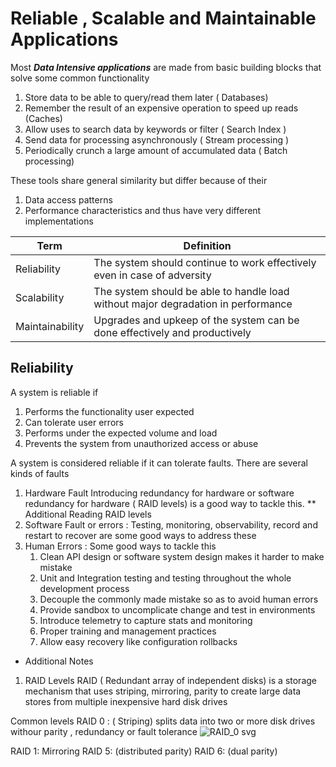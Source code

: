 # Reliable , Scalable and Maintainable Applications

Most ***Data Intensive applications*** are made from basic building blocks that solve some common functionality
1. Store data to be able to query/read them later ( Databases)
2. Remember the result of an expensive operation to speed up reads (Caches)
3. Allow uses to search data by keywords or filter ( Search Index )
4. Send data for processing asynchronously ( Stream processing )
5. Periodically crunch a large amount of accumulated data ( Batch processing) 


These tools share general similarity but differ because of their 
1. Data access patterns
2. Performance characteristics
and thus have very different implementations


| Term | Definition |
| ------- | ------------ |
|Reliability | The system should continue to work effectively even in case of adversity|
|Scalability | The system should be able to handle load without major degradation in performance |
|Maintainability | Upgrades and upkeep of the system can be done effectively and productively |


## Reliability 

A system is reliable if
1. Performs the functionality user expected
2. Can tolerate user errors
3. Performs under the expected volume and load
4. Prevents the system from unauthorized access or abuse

A system is considered reliable if it can tolerate faults. There are several kinds of faults
1. Hardware Fault
    Introducing redundancy for hardware or software redundancy for hardware ( RAID levels) is a good way to tackle this. 
    ** Additional Reading RAID levels
2. Software Fault or errors : Testing, monitoring, observability, record and restart to recover are some good ways to address these
3. Human Errors  : Some good ways to tackle this
    1. Clean API design or software system design makes it harder to make mistake
    2. Unit and Integration testing and testing throughout the whole development process
    3. Decouple the commonly made mistake so as to avoid human errors
    4. Provide sandbox to uncomplicate change and test in environments
    5. Introduce telemetry to capture stats and monitoring
    6. Proper training and management practices
    7. Allow easy recovery like configuration rollbacks
    




* Additional Notes

1. RAID Levels
RAID ( Redundant array of independent disks) is a storage mechanism that uses striping, mirroring, parity to create large data stores from multiple inexpensive hard disk drives

Common levels
RAID 0 : ( Striping) splits data into two or more disk drives withour parity , redundancy or fault tolerance
![RAID_0 svg](https://user-images.githubusercontent.com/11659478/172336138-453042a8-718d-4b54-ab65-84c9da23ba55.png)

RAID 1: Mirroring
RAID 5: (distributed parity)
RAID 6: (dual parity) 
